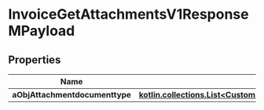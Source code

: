 
# InvoiceGetAttachmentsV1ResponseMPayload

## Properties
Name | Type | Description | Notes
------------ | ------------- | ------------- | -------------
**aObjAttachmentdocumenttype** | [**kotlin.collections.List&lt;CustomAttachmentdocumenttypeResponse&gt;**](CustomAttachmentdocumenttypeResponse.md) |  | 



